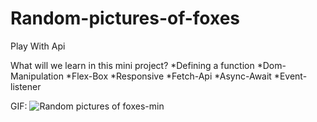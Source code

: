 # Random-pictures-of-foxes
Play With Api


What will we learn in this mini project?
*Defining a function
*Dom-Manipulation
*Flex-Box
*Responsive
*Fetch-Api
*Async-Await
*Event-listener

GIF:
![Random pictures of foxes-min](https://user-images.githubusercontent.com/92850417/233669013-b94e7947-298b-4eb2-9707-d527ce23a020.gif)

